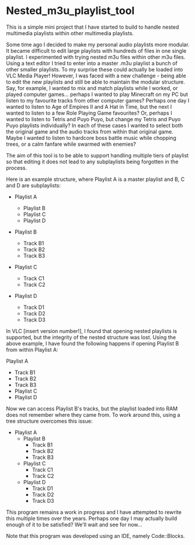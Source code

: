 # Nested_m3u_playlist_tool

This is a simple mini project that I have started to build to handle nested multimedia playlists within other multimedia playlists.

Some time ago I decided to make my personal audio playlists more modular.
It became difficult to edit large playlists with hundreds of files in one single playlist.
I experimented with trying nested m3u files within other m3u files.
Using a text editor I tried to enter into a master .m3u playlist a bunch of other smaller playlists.
To my surprise these could actually be loaded into VLC Media Player!
However, I was faced with a new challenge - being able to edit the new playlists and still be able to maintain the modular structure.
Say, for example, I wanted to mix and match playlists while I worked, or played computer games... perhaps I wanted to play Minecraft on my PC but listen to my favourite tracks from other computer games?
Perhaps one day I wanted to listen to Age of Empires II and A Hat in Time, but the next I wanted to listen to a few Role Playing Game favourites?
Or, perhaps I wanted to listen to Tetris and Puyo Puyo, but change my Tetris and Puyo Puyo playlists individually?
In each of these cases I wanted to select both the original game and the audio tracks from within that original game.
Maybe I wanted to listen to hardcore boss battle music while chopping trees, or a calm fanfare while swarmed with enemies?

The aim of this tool is to be able to support handling multiple tiers of playlist so that editing it does not lead to any subplaylists being forgotten in the process.

Here is an example structure, where Playlist A is a master playlist and B, C and D are subplaylists:

- Playlist A
  - Playlist B
  - Playlist C
  - Playlist D

- Playlist B
  - Track B1
  - Track B2
  - Track B3
- Playlist C
  - Track C1
  - Track C2
- Playlist D
  - Track D1
  - Track D2
  - Track D3
  
In VLC [insert version number!], I found that opening nested playlists is supported, but the integrity of the nested structure was lost.
Using the above example, I have found the following happens if opening Playlist B from within Playlist A:

Playlist A
  - Track B1
  - Track B2
  - Track B3
  - Playlist C
  - Playlist D
  
Now we can access Playlist B's tracks, but the playlist loaded into RAM does not remember where they came from.
To work around this, using a tree structure overcomes this issue:

- Playlist A
  - Playlist B
    - Track B1
    - Track B2
    - Track B3
  - Playlist C
    - Track C1
    - Track C2
  - Playlist D
    - Track D1
    - Track D2
    - Track D3

This program remains a work in progress and I have attempted to rewrite this multiple times over the years.
Perhaps one day I may actually build enough of it to be satisfied?
We'll wait and see for now...

Note that this program was developed using an IDE, namely Code::Blocks.
